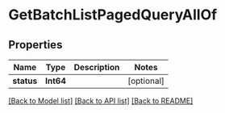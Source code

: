 # GetBatchListPagedQueryAllOf

## Properties
Name | Type | Description | Notes
------------ | ------------- | ------------- | -------------
**status** | **Int64** |  | [optional] 

[[Back to Model list]](../README.md#documentation-for-models) [[Back to API list]](../README.md#documentation-for-api-endpoints) [[Back to README]](../README.md)


